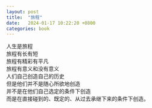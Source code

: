 ```yaml
---
layout: post
title:  "旅程"
date:   2024-01-17 10:22:20 +0800
categories: book
---
```

人生是旅程  
旅程有长有短  
旅程有精彩有平凡  
旅程有意义和没有意义  
人们自己创造自己的历史  
但是他们并不是随心所欲地创造  
并不是在他们自己选定的条件下创造  
而是在直接碰到的、既定的、从过去承继下来的条件下创造。




